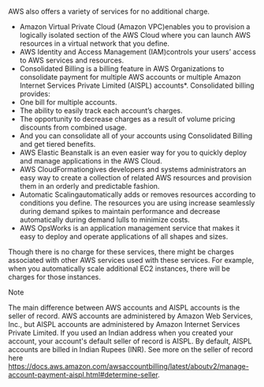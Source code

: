AWS also offers a variety of services for no additional charge.
- Amazon Virtual Private Cloud (Amazon VPC)enables you to provision a logically isolated section of the AWS Cloud where you can launch AWS resources in a virtual network that you define.
- AWS Identity and Access Management (IAM)controls your users’ access to AWS services and resources.
- Consolidated Billing is a billing feature in AWS Organizations to consolidate payment for multiple AWS accounts or multiple Amazon Internet Services Private Limited (AISPL) accounts\*. Consolidated billing provides:
- One bill for multiple accounts.
- The ability to easily track each account’s charges.
- The opportunity to decrease charges as a result of volume pricing discounts from combined usage.
- And you can consolidate all of your accounts using Consolidated Billing and get tiered benefits.
- AWS Elastic Beanstalk is an even easier way for you to quickly deploy and manage applications in the AWS Cloud.
- AWS CloudFormationgives developers and systems administrators an easy way to create a collection of related AWS resources and provision them in an orderly and predictable fashion.
- Automatic Scalingautomatically adds or removes resources according to conditions you define. The resources you are using increase seamlessly during demand spikes to maintain performance and decrease automatically during demand lulls to minimize costs.
- AWS OpsWorks is an application management service that makes it easy to deploy and 
operate applications of all shapes and sizes.

Though there is no charge for these services, there might be charges associated with other AWS services used with these services. For example, when you automatically scale additional EC2 instances, there will be charges for those instances.

> [!NOTE]
> The main difference between AWS accounts and AISPL accounts is the seller of record. AWS accounts are administered by Amazon Web Services, Inc., but AISPL accounts are administered by Amazon Internet Services Private Limited. If you used an Indian address when you created your account, your account's default seller of record is AISPL. By default, AISPL accounts are billed in Indian Rupees (INR). See more on the seller of record here https://docs.aws.amazon.com/awsaccountbilling/latest/aboutv2/manage-account-payment-aispl.html#determine-seller. 
